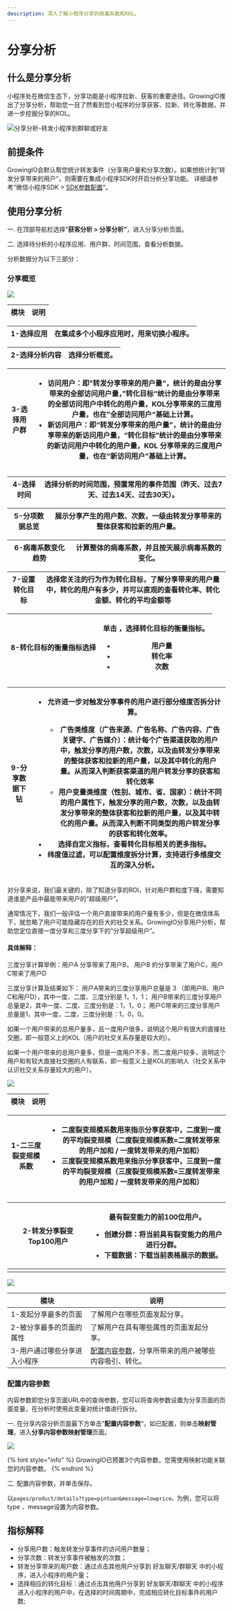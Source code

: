 ```yaml
---
description: 深入了解小程序分享的病毒系数和KOL。
---
```


# 分享分析

## 什么是分享分析

小程序处在微信生态下，分享功能是小程序拉新、获客的重要途径。GrowingIO推出了分享分析，帮助您一目了然看到您小程序的分享获客、拉新、转化等数据，并进一步挖掘分享的KOL。

![分享分析-转发小程序到群聊或好友](https://docs.growingio.com/.gitbook/assets/-LD4kKkCTHNxUGbu1QWO-LMN1pZmp4u8Iq2L30mx-LMNAfs1hCbCFNP5U30ximage.png)

## 前提条件 <a href="#fen-xiang-fen-xi-sdk-dai-ma-pei-zhi" id="fen-xiang-fen-xi-sdk-dai-ma-pei-zhi"></a>

GrowingIO会默认帮您统计转发事件（分享用户量和分享次数）。如果想统计到”转发分享带来的用户“，则需要在集成小程序SDK时开启分析分享功能。 详细请参考”微信小程序SDK > [SDK参数配置](../../../developer-manual/sdkintegrated/mini-program-sdk/3.7-ji-yi-xia/ji-cheng/minp-sdk.md#sdk-can-shu-pei-zhi)“。

## 使用分享分析 <a href="#fen-xiang-fen-xi-gong-neng-shi-yong" id="fen-xiang-fen-xi-gong-neng-shi-yong"></a>

一. 在顶部导航栏选择“**获客分析 > 分享分析”**，进入分享分析页面。

二. 选择待分析的小程序应用、用户群、时间范围，查看分析数据。

分析数据分为以下三部分：

### ​分享概览

![](../../../.gitbook/assets/fen-xiang-fen-xi-1.png)

| 模块 | 说明 |
| -- | -- |

| 1-选择应用 | 在集成多个小程序应用时，用来切换小程序。 |
| ------ | -------------------- |

| 2-选择分析内容 | 选择分析概览。 |
| -------- | ------- |

| 3-选择用户群 | <ul><li>访问用户：即”转发分享带来的用户量“，统计的是由分享带来的全部访问用户量，”转化目标“统计的是由分享带来的<strong>全部访问用户</strong>中转化的用户量，KOL分享带来的三度用户量，也在”全部访问用户“基础上计算。</li><li>新访问用户：即“转发分享带来的用户量”，统计的是由分享带来的新访问用户量，“转化目标”统计的是由分享带来的<strong>新访问用户</strong>中转化的用户量，KOL 分享带来的三度用户量，也在“新访问用户”基础上计算。</li></ul> |
| ------- | -------------------------------------------------------------------------------------------------------------------------------------------------------------------------------------------------------------------------------------------------------------- |

| 4-选择时间 | 选择分析的时间范围，预置常用的事件范围（昨天、过去7天、过去14天、过去30天）。 |
| ------ | ----------------------------------------- |

| 5-分项数据总览 | 展示分享产生的用户数、次数，一级由转发分享带来的整体获客和拉新的用户量。 |
| -------- | ------------------------------------ |

| 6-病毒系数变化趋势 | 计算整体的病毒系数，并且按天展示病毒系数的变化。 |
| ---------- | ------------------------ |

| 7-设置转化目标 | 选择您关注的行为作为转化目标，了解分享带来的用户量中，转化的用户有多少，并可以直观的查看转化率、转化金额、转化的平均金额等 |
| -------- | ------------------------------------------------------------- |

| 8-转化目标的衡量指标选择 | <p>单击 <img src="../../../.gitbook/assets/image (96).png" alt="">，选择转化目标的衡量指标。</p><ul><li>用户量</li><li>转化率</li><li>次数</li></ul> |
| ------------- | ----------------------------------------------------------------------------------------------------------------------------- |

| 9-分享数据下钻 | <ul><li><p>允许进一步对触发分享事件的用户进行部分维度否拆分计算。</p><ul><li><strong>广告类维度</strong>（广告来源、广告名称、广告内容、广告关键字、广告媒介）：统计每个广告渠道获取的用户中，触发分享的用户数，次数，以及由转发分享带来的整体获客和拉新的用户量，以及其中转化的用户量。从而<strong>深入判断获客渠道的用户转发分享的获客和转化效率</strong></li><li><strong>用户变量类维度</strong>（性别、城市、省、国家）：统计不同的用户属性下，触发分享的用户数，次数，以及由转发分享带来的整体获客和拉新的用户量，以及其中转化的用户量。从而<strong>深入判断不同类型的用户转发分享的获客和转化效率</strong>。</li></ul></li><li>选择自定义指标，查看转化目标相关的更多指标。</li><li>纬度值过滤，可以配置维度拆分计算，支持进行多维度交互的深入分析。</li></ul> |
| -------- | ------------------------------------------------------------------------------------------------------------------------------------------------------------------------------------------------------------------------------------------------------------------------------------------------------------------------------------------------------------------------------------------------------------------------------------------------------- |

对分享来说，我们最关键的，除了知道分享的ROI，针对用户颗粒度下降，需要知道谁是产品中最能带来用户的“超级用户”。

通常情况下，我们一般评估一个用户直接带来的用户量有多少，但是在微信体系下，就忽略了用户可能隐藏存在的巨大的社交关系。GrowingIO分享用户分析，帮助您定位直接一度分享和三度分享下的“分享超级用户”。

#### 具体解释： <a href="#ju-ti-jie-shi" id="ju-ti-jie-shi"></a>

三度分享计算举例：用户A 分享带来了用户B， 用户B 的分享带来了用户C，用户C带来了用户D

三度分享计算及结果如下： 用户A带来的三度分享用户总量是 3 （即用户B、用户C和用户D），其中一度、二度、三度分别是 1，1，1； 用户B带来的三度分享用户总量是2，其中一度、二度、三度分别是：1，1，0； 用户C带来的三度分享用户总量是1，其中一度，二度，三度分别是：1，0，0。

如果一个用户带来的总用户量多，且一度用户很多，说明这个用户有很大的直接社交圈，即一般意义上的KOL（用户的社交关系存量是较大的）。

如果一个用户带来的总用户量多，但是一度用户不多，而二度用户较多，说明这个用户和有较大直接社交圈的人有联系，即一般意义上是KOL的影响人（社交关系中认识社交关系存量较大的用户）。

![](../../../.gitbook/assets/fen-xiang-fen-xi-2.png)

| 模块 | 说明 |
| -- | -- |

| 1-二三度裂变规模系数 | <ul><li>二度裂变规模系数用来指示分享获客中，二度到一度的平均裂变规模（二度裂变规模系数=二度转发带来的用户加和 / 一度转发带来的用户加和）</li><li>三度裂变规模系数用来指示分享获客中，三度到一度的平均裂变规模（三度裂变规模系数=三度转发带来的用户加和 / 一度转发带来的用户加和）</li></ul> |
| ----------- | --------------------------------------------------------------------------------------------------------------------------------------------------------------- |

| 2-转发分享裂变Top100用户 | <p>最有裂变能力的前100位用户。</p><ul><li>创建分群：将当前具有裂变能力的用户进行分群。</li><li>下载数据：下载当前表格展示的数据。</li></ul><p></p> |
| ---------------- | ----------------------------------------------------------------------------------------------- |
|                  |                                                                                                 |

![](../../../.gitbook/assets/fen-xiang-fen-xi-3.png)

| **模块**          | 说明                                                                     |
| --------------- | ---------------------------------------------------------------------- |
| 1-发起分享最多的页面     | 了解用户在哪些页面发起分享。                                                         |
| 2-被分享最多的页面的属性   | 了解用户在具有哪些属性的页面发起分享。                                                    |
| 3-用户通过哪些分享进入小程序 | [配置内容参数](shareanalysis.md#pei-zhi-ye-mian-can-shu)，分享所带来的用户被哪些内容吸引、转化。 |

### 配置内容参数

内容参数即您分享页面URL中的查询参数，您可以将查询参数设置为分享页面的页面变量，在分析时使用此变量对统计值进行拆分。

一. 在分享内容分析页面最下方单击”**配置内容参数**“，如已配置，则单击**映射管理**，进入**分享内容参数映射管理**页面。

![](../../../.gitbook/assets/fen-xiang-fen-xi-4.png)

{% hint style="info" %}
GrowingIO已预置3个内容参数，您需使用映射功能关联您的内容参数。
{% endhint %}

二. 配置内容参数，并单击保存。

以`pages/product/details?type=pintuan&message=lowprice。`为例，您可以将type 、message设置为内容参数。

## 指标解释

* 分享用户数：触发转发分享事件的访问用户数量；
* 分享次数：转发分享事件被触发的次数；
* 转发分享带来的用户数：通过点击其他用户分享到 好友聊天/群聊天 中的小程序，进入小程序的用户量；
* 选择相应的转化目标：通过点击其他用户分享到 好友聊天/群聊天 中的小程序进入小程序的用户中，在选择的时间周期中，完成相应转化目标事件的用户数;
